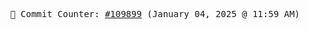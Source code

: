 <p align="center">
    <samp>
        📮 Commit Counter: <a href="https://github.com/Javascript-void0/Javascript-void0/commits/main">#109899</a> (January 04, 2025 @ 11:59 AM)
    </samp>
</p>